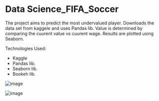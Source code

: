 # Data Science_FIFA_Soccer

The project aims to predict the most undervalued player. Downloads the data set from kaggele and uses Pandas lib. 
Value is determined by comparing the cuurent value vs cuurent wage. Results are plotted using Seaborn. 

Technologies Used:
  * Kaggle
  * Pandas lib. 
  * Seaborn lib. 
  * Bookeh lib. 




![image](https://user-images.githubusercontent.com/89990638/161448950-6475e165-2180-4893-8217-b911f54726c3.png)

![image](https://user-images.githubusercontent.com/89990638/161448991-782344f0-6050-42c0-aa4b-ab485e2cc3d1.png)


